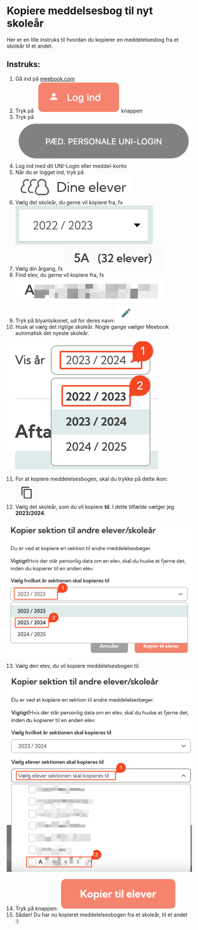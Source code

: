# Kopiere meddelsesbog til nyt skoleår

Her er en lille instruks til hvordan du kopierer en meddelelsesbog fra et skoleår til et andet.&#x20;

## Instruks:

1. Gå ind på [meebook.com](https://meebook.com/)
2. Tryk på <img src="../.gitbook/assets/image (4) (1) (1) (1).png" alt="" data-size="line">knappen
3. Tryk på <img src="../.gitbook/assets/image (1) (1) (1) (1) (1).png" alt="" data-size="line">
4. Log ind med dit UNI-Login eller meddel-konto
5. Når du er logget ind, tryk på <img src="../.gitbook/assets/image (2) (1) (1) (1) (1).png" alt="" data-size="line">
6. Vælg det skoleår, du gerne vil kopiere fra, fx <img src="../.gitbook/assets/image (3) (1) (1) (1) (1).png" alt="" data-size="line">
7. Vælg din årgang, fx <img src="../.gitbook/assets/image (4) (1) (1) (1) (1).png" alt="" data-size="line">
8. Find elev, du gerne vil kopiere fra, fx <img src="../.gitbook/assets/image (5) (1) (1) (1).png" alt="" data-size="line">
9. Tryk på blyantsikonet, ud for deres navn: <img src="../.gitbook/assets/image (6) (1) (1) (1).png" alt="" data-size="line">
10. Husk at vælg det rigtige skoleår. Nogle gange vælger Meebook automatisk det nyeste skoleår.

<img src="../.gitbook/assets/image (7) (1) (1).png" alt="" data-size="original">

11. For at kopiere meddelelsesbogen, skal du trykke på dette ikon: <img src="../.gitbook/assets/image (8) (1).png" alt="" data-size="line">
12. Vælg det skoleår, som du vil kopiere **til**. I dette tilfælde vælger jeg **2023/2024**.

![](<../.gitbook/assets/image (9) (1).png>)

13. Vælg den elev, du vil kopiere meddelelsesbogen til.

![](<../.gitbook/assets/image (10) (1).png>)

14. Tryk på knappen: <img src="../.gitbook/assets/image (11) (1).png" alt="" data-size="line">
15. Sådan! Du har nu kopieret meddelelsesbogen fra et skoleår, til et andet :)


